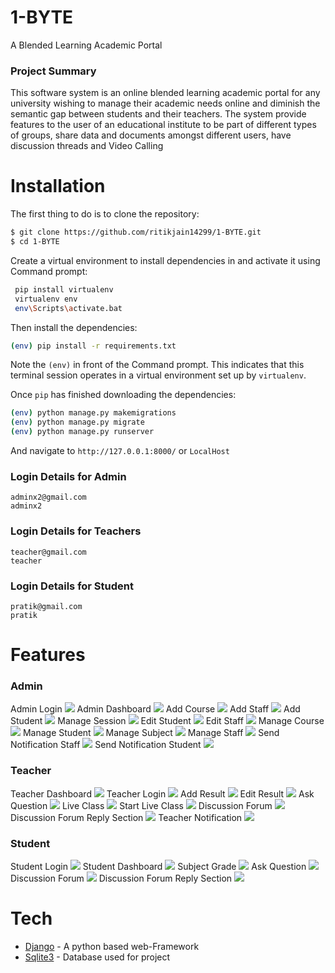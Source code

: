 # 1-BYTE
A Blended Learning Academic Portal 

### Project Summary
This software system is an online blended learning academic portal for any university wishing to manage their academic needs online and diminish the semantic gap between students and their teachers.
The system provide features to the user of an educational institute to be part of different types of groups, share data and documents amongst different users, have discussion threads and Video Calling 

# Installation

The first thing to do is to clone the repository:
```sh
$ git clone https://github.com/ritikjain14299/1-BYTE.git
$ cd 1-BYTE
```

Create a virtual environment to install dependencies in and activate it using Command prompt:

```sh
 pip install virtualenv
 virtualenv env
 env\Scripts\activate.bat
```

Then install the dependencies:

```sh
(env) pip install -r requirements.txt
```

Note the `(env)` in front of the Command prompt. This indicates that this terminal session operates in a virtual environment set up by `virtualenv`.

Once `pip` has finished downloading the dependencies:
```sh
(env) python manage.py makemigrations
(env) python manage.py migrate
(env) python manage.py runserver
```
And navigate to `http://127.0.0.1:8000/` or `LocalHost`

### Login Details for Admin 

```
adminx2@gmail.com
adminx2
```

### Login Details for Teachers 

```
teacher@gmail.com
teacher
```

### Login Details for Student

```
pratik@gmail.com
pratik
```


 # Features
 ### Admin
  Admin Login
  <img  src="https://github.com/ritikjain14299/1-BYTE/blob/main/screenshots/Admin_ss/Admin%20login.png" >
  Admin Dashboard
  <img  src="https://github.com/ritikjain14299/1-BYTE/blob/main/screenshots/Admin_ss/Admin%20dashboard.png" >
  Add Course
  <img  src="https://github.com/ritikjain14299/1-BYTE/blob/main/screenshots/Admin_ss/Add%20Course.png" >
  Add Staff
 <img  src="https://github.com/ritikjain14299/1-BYTE/blob/main/screenshots/Admin_ss/Add%20staff.png">
  Add Student
 <img  src="https://github.com/ritikjain14299/1-BYTE/blob/main/screenshots/Admin_ss/Add%20student.png">
  Manage Session
 <img  src="https://github.com/ritikjain14299/1-BYTE/blob/main/screenshots/Admin_ss/Manage%20session.png" >
 Edit Student
 <img  src="https://github.com/ritikjain14299/1-BYTE/blob/main/screenshots/Admin_ss/Edit%20student.png" >
 Edit Staff
  <img  src="https://github.com/ritikjain14299/1-BYTE/blob/main/screenshots/Admin_ss/Edit%20staff.png" >
 Manage Course 
  <img  src="https://github.com/ritikjain14299/1-BYTE/blob/main/screenshots/Admin_ss/Manage%20course.png" >
 Manage Student
  <img  src="https://github.com/ritikjain14299/1-BYTE/blob/main/screenshots/Admin_ss/Manage%20student.png" >
 Manage Subject
  <img  src="https://github.com/ritikjain14299/1-BYTE/blob/main/screenshots/Admin_ss/Manage%20subject.png" >
 Manage Staff
 <img  src="https://github.com/ritikjain14299/1-BYTE/blob/main/screenshots/Admin_ss/Manage%20staff.png" >
 Send Notification Staff
  <img  src="https://github.com/ritikjain14299/1-BYTE/blob/main/screenshots/Admin_ss/Send%20notification-%20Staff.png" >
 Send Notification Student
  <img  src="https://github.com/ritikjain14299/1-BYTE/blob/main/screenshots/Admin_ss/Send%20notification%20-%20student.png" >
 


 ### Teacher
 Teacher Dashboard
 <img  src="https://github.com/ritikjain14299/1-BYTE/blob/main/screenshots/Teacher_ss/Teacher%20Dashboard.png" >
 Teacher Login
  <img  src="https://github.com/ritikjain14299/1-BYTE/blob/main/screenshots/Teacher_ss/Login.png" >
 Add Result
  <img  src="https://github.com/ritikjain14299/1-BYTE/blob/main/screenshots/Teacher_ss/Add%20Results.png" >
 Edit Result
  <img  src="https://github.com/ritikjain14299/1-BYTE/blob/main/screenshots/Teacher_ss/Edit%20Results.png" >
 Ask Question
  <img  src="https://github.com/ritikjain14299/1-BYTE/blob/main/screenshots/Teacher_ss/Ask_question.png" >
 Live Class
  <img  src="https://github.com/ritikjain14299/1-BYTE/blob/main/screenshots/Teacher_ss/Live%20Class.png" >
 Start Live Class
  <img  src="https://github.com/ritikjain14299/1-BYTE/blob/main/screenshots/Teacher_ss/Start%20Live%20class.png">
 Discussion Forum
  <img  src="https://github.com/ritikjain14299/1-BYTE/blob/main/screenshots/Teacher_ss/Discussion%20Forum.png" > 
 Discussion Forum Reply Section
  <img  src="https://github.com/ritikjain14299/1-BYTE/blob/main/screenshots/Teacher_ss/Discussion%20forum%20-Reply%20Section.png" >
 Teacher Notification
  <img  src="https://github.com/ritikjain14299/1-BYTE/blob/main/screenshots/Teacher_ss/Notification.png" >
 
 ### Student
 Student Login
  <img  src="https://github.com/ritikjain14299/1-BYTE/blob/main/screenshots/Student_ss/Login.png" >
 Student Dashboard 
  <img  src="https://github.com/ritikjain14299/1-BYTE/blob/main/screenshots/Student_ss/student%20dashboard.png" >
 Subject Grade
  <img  src="https://github.com/ritikjain14299/1-BYTE/blob/main/screenshots/Student_ss/Grade%20card.png" >
 Ask Question
  <img  src="https://github.com/ritikjain14299/1-BYTE/blob/main/screenshots/Student_ss/Ask_question.png" > 
 Discussion Forum
  <img  src="https://github.com/ritikjain14299/1-BYTE/blob/main/screenshots/Student_ss/Discussion%20form.png" >
 Discussion Forum Reply Section
  <img  src="https://github.com/ritikjain14299/1-BYTE/blob/main/screenshots/Student_ss/Discussion%20forum-%20Reply%20section.png" >

 # Tech
 + [Django](https://www.djangoproject.com/) - A python based web-Framework 
 + [Sqlite3](https://www.sqlite.org/) - Database used for project








